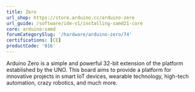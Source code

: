```yaml
---
title: Zero
url_shop: https://store.arduino.cc/arduino-zero
url_guide: /software/ide-v1/installing-samd21-core
core: arduino:samd
forumCategorySlug: '/hardware/arduino-zero/74'
certifications: [CE]
productCode: '016'
---
```


Arduino Zero is a simple and powerful 32-bit extension of the platform established by the UNO. This board aims to provide a platform for innovative projects in smart IoT devices, wearable technology, high-tech automation, crazy robotics, and much more.